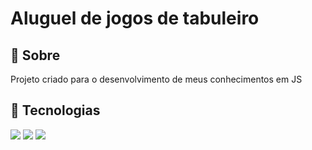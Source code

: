 <h1>Aluguel de jogos de tabuleiro</h1>

<h2>🔖 Sobre</h2>
<p>Projeto criado para o desenvolvimento de meus conhecimentos em JS</p>

## 🚀 Tecnologias
<div>
  <img src="https://img.shields.io/badge/HTML-239120?style=for-the-badge&logo=html5&
logoColor=white">
  <img src="https://img.shields.io/badge/CSS-239120?&style=for-the-badge&logo=css3&
logoColor=white">
  <img src="https://img.shields.io/badge/JavaScript-F7DF1E?style=for-the-badge&
logo=javascript&logoColor=black">
</div>
